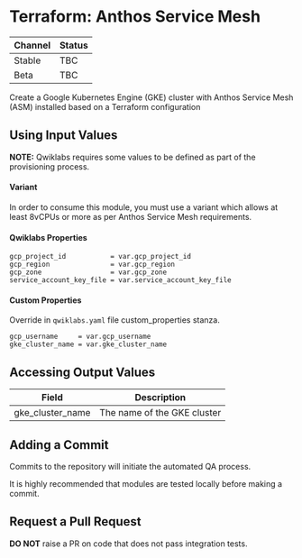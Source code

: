 # Terraform: Anthos Service Mesh

| Channel | Status |
|---------|--------|
| Stable  | TBC    | 
| Beta    | TBC    | 

Create a Google Kubernetes Engine (GKE) cluster with Anthos Service Mesh (ASM) installed based on a Terraform configuration

## Using Input Values 

__NOTE:__ Qwiklabs requires some values to be defined as part of the provisioning process.

#### Variant

In order to consume this module, you must use a variant which allows at least 8vCPUs or more
as per Anthos Service Mesh requirements.

#### Qwiklabs Properties
```
gcp_project_id           = var.gcp_project_id 
gcp_region               = var.gcp_region 
gcp_zone                 = var.gcp_zone 
service_account_key_file = var.service_account_key_file
```

#### Custom Properties

Override in `qwiklabs.yaml` file custom_properties stanza.

```
gcp_username     = var.gcp_username 
gke_cluster_name = var.gke_cluster_name 
```

## Accessing Output Values 

| Field | Description |
|-------|-------------|
| gke_cluster_name | The name of the GKE cluster |

## Adding a Commit 

Commits to the repository will initiate the automated QA process.

It is highly recommended that modules are tested locally before making a commit.

## Request a Pull Request

__DO NOT__ raise a PR on code that does not pass integration tests.
